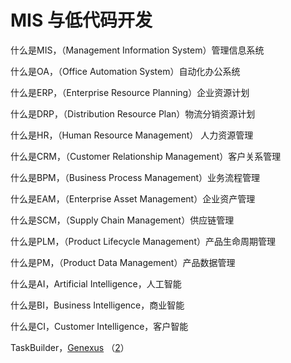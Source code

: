 # MIS 与低代码开发

什么是MIS，（Management Information System）管理信息系统

什么是OA，（Office Automation System）自动化办公系统



什么是ERP，（Enterprise Resource Planning）企业资源计划

什么是DRP，（Distribution Resource Plan）物流分销资源计划



什么是HR，（Human Resource Management） 人力资源管理 

什么是CRM，（Customer Relationship Management）客户关系管理

什么是BPM，（Business Process Management）业务流程管理



什么是EAM，（Enterprise Asset Management）企业资产管理 

什么是SCM，（Supply Chain Management）供应链管理



什么是PLM，（Product Lifecycle Management）产品生命周期管理 

什么是PM，（Product Data Management）产品数据管理



什么是AI，Artificial Intelligence，人工智能

什么是BI，Business Intelligence，商业智能 

什么是CI，Customer Intelligence，客户智能

  
  
TaskBuilder，[Genexus](https://www.genexus.com/en/) （[2](http://www.genexuschina.com/)）

